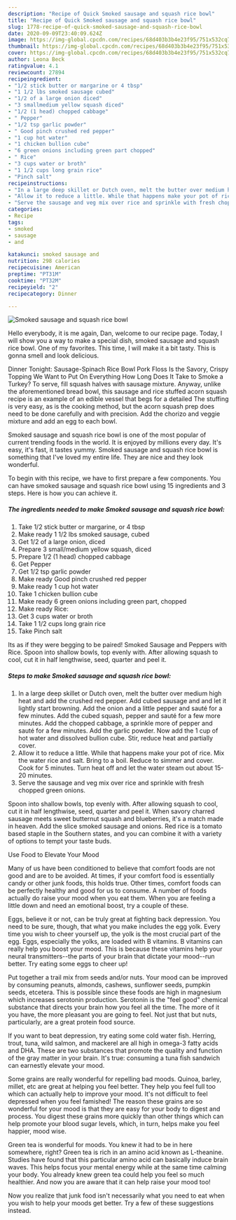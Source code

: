 ```yaml
---
description: "Recipe of Quick Smoked sausage and squash rice bowl"
title: "Recipe of Quick Smoked sausage and squash rice bowl"
slug: 1778-recipe-of-quick-smoked-sausage-and-squash-rice-bowl
date: 2020-09-09T23:40:09.624Z
image: https://img-global.cpcdn.com/recipes/68d403b3b4e23f95/751x532cq70/smoked-sausage-and-squash-rice-bowl-recipe-main-photo.jpg
thumbnail: https://img-global.cpcdn.com/recipes/68d403b3b4e23f95/751x532cq70/smoked-sausage-and-squash-rice-bowl-recipe-main-photo.jpg
cover: https://img-global.cpcdn.com/recipes/68d403b3b4e23f95/751x532cq70/smoked-sausage-and-squash-rice-bowl-recipe-main-photo.jpg
author: Leona Beck
ratingvalue: 4.1
reviewcount: 27894
recipeingredient:
- "1/2 stick butter or margarine or 4 tbsp"
- "1 1/2 lbs smoked sausage cubed"
- "1/2 of a large onion diced"
- "3 smallmedium yellow squash diced"
- "1/2 (1 head) chopped cabbage"
- " Pepper"
- "1/2 tsp garlic powder"
- " Good pinch crushed red pepper"
- "1 cup hot water"
- "1 chicken bullion cube"
- "6 green onions including green part chopped"
- " Rice"
- "3 cups water or broth"
- "1 1/2 cups long grain rice"
- "Pinch salt"
recipeinstructions:
- "In a large deep skillet or Dutch oven, melt the butter over medium high heat and add the crushed red pepper. Add cubed sausage and and let it lightly start browning. Add the onion and a little pepper and sauté for a few minutes. Add the cubed squash, pepper and sauté for a few more minutes. Add the chopped cabbage, a sprinkle more of pepper and sauté for a few minutes. Add the garlic powder. Now add the 1 cup of hot water and dissolved bullion cube. Stir, reduce heat and partially cover."
- "Allow it to reduce a little. While that happens make your pot of rice. Mix the water rice and salt. Bring to a boil. Reduce to simmer and cover. Cook for 5 minutes. Turn heat off and let the water steam out about 15-20 minutes."
- "Serve the sausage and veg mix over rice and sprinkle with fresh chopped green onions."
categories:
- Recipe
tags:
- smoked
- sausage
- and

katakunci: smoked sausage and 
nutrition: 298 calories
recipecuisine: American
preptime: "PT31M"
cooktime: "PT32M"
recipeyield: "2"
recipecategory: Dinner

---
```



![Smoked sausage and squash rice bowl](https://img-global.cpcdn.com/recipes/68d403b3b4e23f95/751x532cq70/smoked-sausage-and-squash-rice-bowl-recipe-main-photo.jpg)

Hello everybody, it is me again, Dan, welcome to our recipe page. Today, I will show you a way to make a special dish, smoked sausage and squash rice bowl. One of my favorites. This time, I will make it a bit tasty. This is gonna smell and look delicious.

Dinner Tonight: Sausage-Spinach Rice Bowl Pork Floss Is the Savory, Crispy Topping We Want to Put On Everything How Long Does It Take to Smoke a Turkey? To serve, fill squash halves with sausage mixture. Anyway, unlike the aforementioned bread bowl, this sausage and rice stuffed acorn squash recipe is an example of an edible vessel that begs for a detailed The stuffing is very easy, as is the cooking method, but the acorn squash prep does need to be done carefully and with precision. Add the chorizo and veggie mixture and add an egg to each bowl.

Smoked sausage and squash rice bowl is one of the most popular of current trending foods in the world. It is enjoyed by millions every day. It's easy, it's fast, it tastes yummy. Smoked sausage and squash rice bowl is something that I've loved my entire life. They are nice and they look wonderful.


To begin with this recipe, we have to first prepare a few components. You can have smoked sausage and squash rice bowl using 15 ingredients and 3 steps. Here is how you can achieve it.

<!--inarticleads1-->

##### The ingredients needed to make Smoked sausage and squash rice bowl:

1. Take 1/2 stick butter or margarine, or 4 tbsp
1. Make ready 1 1/2 lbs smoked sausage, cubed
1. Get 1/2 of a large onion, diced
1. Prepare 3 small/medium yellow squash, diced
1. Prepare 1/2 (1 head) chopped cabbage
1. Get  Pepper
1. Get 1/2 tsp garlic powder
1. Make ready  Good pinch crushed red pepper
1. Make ready 1 cup hot water
1. Take 1 chicken bullion cube
1. Make ready 6 green onions including green part, chopped
1. Make ready  Rice:
1. Get 3 cups water or broth
1. Take 1 1/2 cups long grain rice
1. Take Pinch salt


Its as if they were begging to be paired! Smoked Sausage and Peppers with Rice. Spoon into shallow bowls, top evenly with. After allowing squash to cool, cut it in half lengthwise, seed, quarter and peel it. 

<!--inarticleads2-->

##### Steps to make Smoked sausage and squash rice bowl:

1. In a large deep skillet or Dutch oven, melt the butter over medium high heat and add the crushed red pepper. Add cubed sausage and and let it lightly start browning. Add the onion and a little pepper and sauté for a few minutes. Add the cubed squash, pepper and sauté for a few more minutes. Add the chopped cabbage, a sprinkle more of pepper and sauté for a few minutes. Add the garlic powder. Now add the 1 cup of hot water and dissolved bullion cube. Stir, reduce heat and partially cover.
1. Allow it to reduce a little. While that happens make your pot of rice. Mix the water rice and salt. Bring to a boil. Reduce to simmer and cover. Cook for 5 minutes. Turn heat off and let the water steam out about 15-20 minutes.
1. Serve the sausage and veg mix over rice and sprinkle with fresh chopped green onions.


Spoon into shallow bowls, top evenly with. After allowing squash to cool, cut it in half lengthwise, seed, quarter and peel it. When savory charred sausage meets sweet butternut squash and blueberries, it&#39;s a match made in heaven. Add the slice smoked sausage and onions. Red rice is a tomato based staple in the Southern states, and you can combine it with a variety of options to tempt your taste buds. 

Use Food to Elevate Your Mood


Many of us have been conditioned to believe that comfort foods are not good and are to be avoided. At times, if your comfort food is essentially candy or other junk foods, this holds true. Other times, comfort foods can be perfectly healthy and good for us to consume. A number of foods actually do raise your mood when you eat them. When you are feeling a little down and need an emotional boost, try a couple of these.

Eggs, believe it or not, can be truly great at fighting back depression. You need to be sure, though, that what you make includes the egg yolk. Every time you wish to cheer yourself up, the yolk is the most crucial part of the egg. Eggs, especially the yolks, are loaded with B vitamins. B vitamins can really help you boost your mood. This is because these vitamins help your neural transmitters--the parts of your brain that dictate your mood--run better. Try eating some eggs to cheer up!

Put together a trail mix from seeds and/or nuts. Your mood can be improved by consuming peanuts, almonds, cashews, sunflower seeds, pumpkin seeds, etcetera. This is possible since these foods are high in magnesium which increases serotonin production. Serotonin is the "feel good" chemical substance that directs your brain how you feel all the time. The more of it you have, the more pleasant you are going to feel. Not just that but nuts, particularly, are a great protein food source.

If you want to beat depression, try eating some cold water fish. Herring, trout, tuna, wild salmon, and mackerel are all high in omega-3 fatty acids and DHA. These are two substances that promote the quality and function of the gray matter in your brain. It's true: consuming a tuna fish sandwich can earnestly elevate your mood. 

Some grains are really wonderful for repelling bad moods. Quinoa, barley, millet, etc are great at helping you feel better. They help you feel full too which can actually help to improve your mood. It's not difficult to feel depressed when you feel famished! The reason these grains are so wonderful for your mood is that they are easy for your body to digest and process. You digest these grains more quickly than other things which can help promote your blood sugar levels, which, in turn, helps make you feel happier, mood wise.

Green tea is wonderful for moods. You knew it had to be in here somewhere, right? Green tea is rich in an amino acid known as L-theanine. Studies have found that this particular amino acid can basically induce brain waves. This helps focus your mental energy while at the same time calming your body. You already knew green tea could help you feel so much healthier. And now you are aware that it can help raise your mood too!

Now you realize that junk food isn't necessarily what you need to eat when you wish to help your moods get better. Try  a few  of  these  suggestions  instead.

